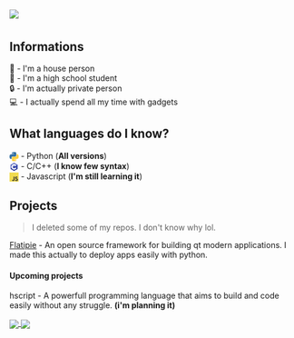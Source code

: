 <h1>
    <img src="https://github-readme-stats.vercel.app/api?username=zenqii&show_icons=True&theme=calm&custom_title=Statistic&count_private=True&hide=issues">
</h1>

## Informations

🏡 - I'm a house person</br>
📖 - I'm a high school student</br>
🔒 - I'm actually private person</br>
💻 - I actually spend all my time with gadgets</br>

## What languages do I know?

<img src="images/python-logo.png" width="16" align="center"> - Python (__All versions__)</br>
<img src="images/c-programming.png" width="16" align="center"> - C/C++ (__I know few syntax__)</br>
<img src="images/js.png" width="16" align="center"> - Javascript (__I'm still learning it__)


## Projects
> I deleted some of my repos. I don't know why lol.

[Flatipie](https://github.com/flatipie/flatipie) - An open source framework for building qt modern applications. I made this actually to deploy apps easily with python.

#### Upcoming projects

hscript - A powerfull programming language that aims to build and code easily without any struggle. **(i'm planning it)**

<a href="https://github.com/flatipie/Flatipie">
  <img align="center" src="https://github-readme-stats.vercel.app/api/pin/?username=flatipie&repo=flatipie&theme=calm" />
</a>

<a>
  <img align="center" src="https://github-readme-stats.vercel.app/api/top-langs/?username=zenqii&hide=css,html&layout=compact&theme=calm&card_width=350">
</a>
